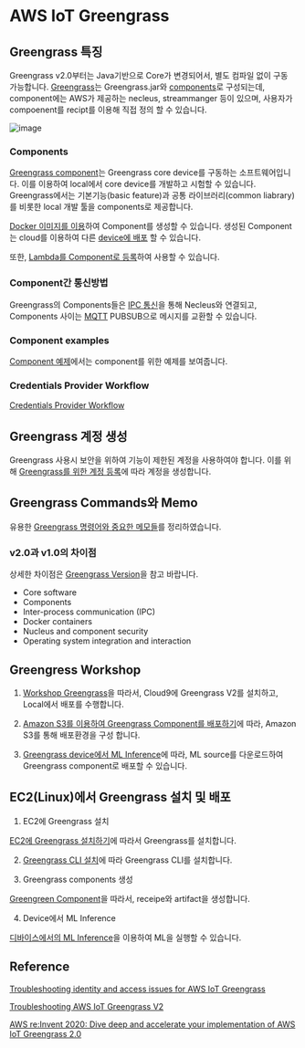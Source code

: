 # AWS IoT Greengrass


## Greengrass 특징 

Greengrass v2.0부터는 Java기반으로 Core가 변경되어서, 별도 컴파일 없이 구동 가능합니다. [Greengrass](https://github.com/kyopark2014/iot-greengrass/blob/main/basic.md)는 Greengrass.jar와 [components](https://github.com/kyopark2014/iot-greengrass/blob/main/components.md)로 구성되는데, component에는 AWS가 제공하는 necleus, streammanger 등이 있으며, 사용자가 compoenent를 recipt를 이용해 직접 정의 할 수 있습니다. 

![image](https://user-images.githubusercontent.com/52392004/181129624-d2a73168-5a8d-4336-be98-1815664a6bff.png)

### Components

[Greengrass component](https://github.com/kyopark2014/iot-greengrass/blob/main/components.md)는 Greengrass core device를 구동하는 소프트웨어입니다. 이를 이용하여 local에서 core device를 개발하고 시험할 수 있습니다. Greengrass에서는 기본기능(basic feature)과 공통 라이브러리(common liabrary)를 비롯한 local 개발 툴을 components로 제공합니다. 

[Docker 이미지를 이용](https://github.com/kyopark2014/iot-greengrass/blob/main/docker-component.md)하여 Component를 생성할 수 있습니다. 생성된 Component는 cloud를 이용하여 다른 [device에 배포](https://github.com/kyopark2014/iot-greengrass/blob/main/deployment.md) 할 수 있습니다. 

또한, [Lambda를 Component로 등록](https://github.com/kyopark2014/iot-greengrass/blob/main/lambda.md)하여 사용할 수 있습니다. 

### Component간 통신방법

Greengrass의 Components들은 [IPC 통신](https://github.com/kyopark2014/iot-greengrass/blob/main/IPC.md)을 통해 Necleus와 연결되고, Components 사이는 [MQTT](https://github.com/kyopark2014/IoT-Core-Contents/blob/main/mqtt.md) PUBSUB으로 메시지를 교환할 수 있습니다. 

### Component examples

[Component 예제](https://github.com/kyopark2014/iot-greengrass/blob/main/component-examples.md)에서는 component를 위한 예제를 보여줍니다. 


### Credentials Provider Workflow

[Credentials Provider Workflow](https://github.com/kyopark2014/iot-greengrass/blob/main/credentials-provider-workflow.md)

## Greengrass 계정 생성

Greengrass 사용시 보안을 위하여 기능이 제한된 계정을 사용하여야 합니다. 이를 위해 [Greengrass를 위한 계정 등록](https://github.com/kyopark2014/iot-greengrass/blob/main/greengrass-user-registration.md)에 따라 계정을 생성합니다. 

## Greengrass Commands와 Memo

유용한 [Greengrass 명령어와 중요한 메모들](https://github.com/kyopark2014/iot-greengrass/blob/main/greengrass-commands.md)를 정리하였습니다.

### v2.0과 v1.0의 차이점 

상세한 차이점은 [Greengrass Version](https://github.com/kyopark2014/iot-greengrass/blob/main/version-difference.md)을 참고 바랍니다. 

- Core software
- Components
- Inter-process communication (IPC)
- Docker containers
- Nucleus and component security
- Operating system integration and interaction

## Greengress Workshop

1) [Workshop Greengrass](https://github.com/kyopark2014/iot-greengrass/blob/main/workshop-greengrass-beginner.md)을 따라서, Cloud9에 Greengrass V2를 설치하고, Local에서 배포를 수행합니다. 

2) [Amazon S3를 이용하여 Greengrass Component를 배포하기](https://github.com/kyopark2014/iot-greengrass/blob/main/workshop-s3-deployment.md)에 따라, Amazon S3를 통해 배포환경을 구성 합니다.

3) [Greengrass device에서 ML Inference](https://github.com/kyopark2014/iot-greengrass/blob/main/workshop-ml.md)에 따라, ML source를 다운로드하여 Greengrass component로 배포할 수 있습니다. 


## EC2(Linux)에서 Greengrass 설치 및 배포

1) EC2에 Greengrass 설치

[EC2에 Greengrass 설치하기](https://github.com/kyopark2014/iot-greengrass/blob/main/ec2-greengrass.md)에 따라서 Greengrass를 설치합니다. 


2) [Greengrass CLI 설치](https://github.com/kyopark2014/iot-greengrass/blob/main/greengrass-cli.md)에 따라 Greengrass CLI를 설치합니다.

3) Greengrass components 생성

[Greengreen Component](https://github.com/kyopark2014/iot-greengrass/blob/main/greengrass-component.md)을 따라서, receipe와 artifact을 생성합니다.

4) Device에서 ML Inference

[디바이스에서의 ML Inference](https://github.com/kyopark2014/iot-greengrass/blob/main/ML-inference.md)을 이용하여 ML을 실행할 수 있습니다.


## Reference

[Troubleshooting identity and access issues for AWS IoT Greengrass](https://docs.aws.amazon.com/greengrass/v1/developerguide/security_iam_troubleshoot.html)

[Troubleshooting AWS IoT Greengrass V2](https://docs.aws.amazon.com/greengrass/v2/developerguide/troubleshooting.html)

[AWS re:Invent 2020: Dive deep and accelerate your implementation of AWS IoT Greengrass 2.0](https://www.youtube.com/watch?v=t2x49uZuTwE)
